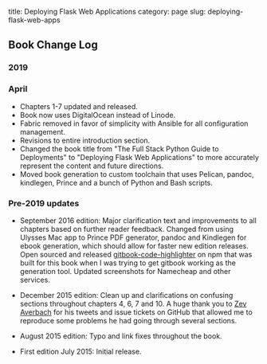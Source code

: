 title: Deploying Flask Web Applications
category: page
slug: deploying-flask-web-apps


## Book Change Log
### 2019
### April 
* Chapters 1-7 updated and released.
* Book now uses DigitalOcean instead of Linode.
* Fabric removed in favor of simplicity with Ansible for all configuration
  management.
* Revisions to entire introduction section.
* Changed the book title from "The Full Stack Python Guide to Deployments"
  to "Deploying Flask Web Applications" to more accurately represent
  the content and future directions.
* Moved book generation to custom toolchain that uses Pelican, pandoc, 
  kindlegen, Prince and a bunch of Python and Bash scripts.


### Pre-2019 updates
* September 2016 edition: Major clarification text and 
  improvements to all chapters based on further reader feedback. Changed 
  from using Ulysses Mac app to Prince PDF generator, pandoc and Kindlegen 
  for ebook generation, which should allow for faster new edition releases. 
  Open sourced and released 
  [gitbook-code-highlighter](https://www.npmjs.com/package/gitbook-plugin-code-highlighter)
  on npm that was built for this book when I was trying to get gitbook working
  as the generation tool. Updated screenshots for Namecheap and other services.

* December 2015 edition: Clean up and clarifications on confusing sections 
  throughout chapters 4, 6, 7 and 10. A huge thank you to 
  [Zev Averbach](https://github.com/zevav) for his tweets and issue tickets on 
  GitHub that allowed me to reproduce some problems he had going through 
  several sections.

* August 2015 edition: Typo and link fixes throughout the book.

* First edition July 2015: Initial release.

